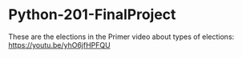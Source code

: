 # Python-201-FinalProject

These are the elections in the Primer video about types of elections: 
https://youtu.be/yhO6jfHPFQU
